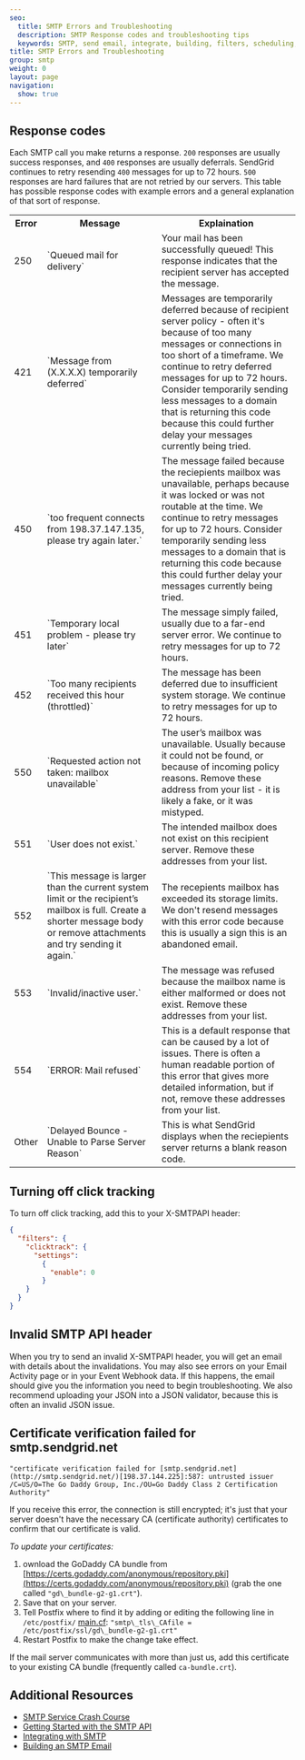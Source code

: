 ```yaml
---
seo:
  title: SMTP Errors and Troubleshooting
  description: SMTP Response codes and troubleshooting tips
  keywords: SMTP, send email, integrate, building, filters, scheduling, substitution, suppression groups, unique arguments, recipients
title: SMTP Errors and Troubleshooting
group: smtp
weight: 0
layout: page
navigation:
  show: true
---
```


## Response codes

Each SMTP call you make returns a response. `200` responses are usually success responses, and `400` responses are usually deferrals. SendGrid continues to retry resending `400` messages for up to 72 hours. `500` responses are hard failures that are not retried by our servers. This table has possible response codes with example errors and a general explanation of that sort of response.

<table class="table">
  <colgroup>
  <col class="table-col-100">
  <col>
  <col>
  </colgroup>
  <tr>
    <th>Error</th>
    <th>Message</th>
    <th>Explaination</th>
  </tr>
  <tr>
    <td>250</td>
    <td>`Queued mail for delivery`</td>
    <td>Your mail has been successfully queued! This response indicates that the recipient server has accepted the message.</td>
  </tr>
  <tr>
    <td>421</td>
    <td>`Message from (X.X.X.X) temporarily deferred`</td>
    <td>Messages are temporarily deferred because of recipient server policy - often it's because of too many messages or connections in too short of a timeframe. We continue to retry deferred messages for up to 72 hours. Consider temporarily sending less messages to a domain that is returning this code because this could further delay your messages currently being tried.</td>
  </tr>
  <tr>
    <td>450</td>
    <td>`too frequent connects from 198.37.147.135, please try again later.`</td>
    <td>The message failed because the reciepients mailbox was unavailable, perhaps because it was locked or was not routable at the time. We continue to retry messages for up to 72 hours. Consider temporarily sending less messages to a domain that is returning this code because this could further delay your messages currently being tried.</td>
  </tr>
  <tr>
    <td>451</td>
    <td>`Temporary local problem - please try later`</td>
    <td>The message simply failed, usually due to a far-end server error. We continue to retry messages for up to 72 hours.</td>
  </tr>
  <tr>
    <td>452</td>
    <td>`Too many recipients received this hour (throttled)`</td>
    <td>The message has been deferred due to insufficient system storage. We continue to retry messages for up to 72 hours.</td>
  </tr>
  <tr>
    <td>550</td>
    <td>`Requested action not taken: mailbox unavailable`</td>
    <td>The user’s mailbox was unavailable. Usually because it could not be found, or because of incoming policy reasons. Remove these address from your list - it is likely a fake, or it was mistyped.</td>
  </tr>
  <tr>
    <td>551</td>
    <td>`User does not exist.`</td>
    <td>The intended mailbox does not exist on this recipient server. Remove these addresses from your list.</td>
  </tr>
  <tr>
    <td>552</td>
    <td>`This message is larger than the current system limit or the recipient’s mailbox is full. Create a shorter message body or remove attachments and try sending it again.`</td>
    <td>The recepients mailbox has exceeded its storage limits. We don't resend messages with this error code because this is usually a sign this is an abandoned email.</td>
  </tr>
  <tr>
    <td>553</td>
    <td>`Invalid/inactive user.`</td>
    <td>The message was refused because the mailbox name is either malformed or does not exist. Remove these addresses from your list.</td>
  </tr>
  <tr>
    <td>554</td>
    <td>`ERROR: Mail refused`</td>
    <td>This is a default response that can be caused by a lot of issues. There is often a human readable portion of this error that gives more detailed information, but if not, remove these addresses from your list.</td>
  </tr>
  <tr>
    <td>Other</td>
    <td>`Delayed Bounce - Unable to Parse Server Reason`</td>
    <td>This is what SendGrid displays when the reciepients server returns a blank reason code.</td>
  </tr>
</table>

## 	Turning off click tracking

To turn off click tracking, add this to your X-SMTPAPI header:

```json
{
  "filters": {
    "clicktrack": {
      "settings":
        {
          "enable": 0
        }
    }
  }
}
```

## 	Invalid SMTP API header

When you try to send an invalid X-SMTPAPI header, you will get an email with details about the invalidations. You may also see errors on your Email Activity page or in your Event Webhook data. If this happens, the email should give you the information you need to begin troubleshooting. We also recommend uploading your JSON into a JSON validator, because this is often an invalid JSON issue.

## 	Certificate verification failed for smtp.sendgrid.net

 `"certificate verification failed for [smtp.sendgrid.net](http://smtp.sendgrid.net/)[198.37.144.225]:587: untrusted issuer /C=US/O=The Go Daddy Group, Inc./OU=Go Daddy Class 2 Certification Authority"`

 If you receive this error, the connection is still encrypted; it's just that your server doesn't have the necessary CA (certificate authority) certificates to confirm that our certificate is valid.

 *To update your certificates:*

1. ownload the GoDaddy CA bundle from [https://certs.godaddy.com/anonymous/repository.pki](https://certs.godaddy.com/anonymous/repository.pki) (grab the one called `"gd\_bundle-g2-g1.crt"`).
1. Save that on your server.
1. Tell Postfix where to find it by adding or editing the following line in `/etc/postfix/` [main.cf](http://main.cf/): `"smtp\_tls\_CAfile = /etc/postfix/ssl/gd\_bundle-g2-g1.crt"`
1. Restart Postfix to make the change take effect.

 If the mail server communicates with more than just us, add this certificate to your existing CA bundle (frequently called `ca-bundle.crt`).

## 	Additional Resources

- [SMTP Service Crash Course](https://sendgrid.com/blog/smtp-service-crash-course/)
- [Getting Started with the SMTP API]({{root_url}}/for-developers/sending-email/getting-started-smtp/)
- [Integrating with SMTP]({{root_url}}/for-developers/sending-email/integrating-with-the-smtp-api/)
- [Building an SMTP Email]({{root_url}}/for-developers/sending-email/building-an-smtp-email/)
